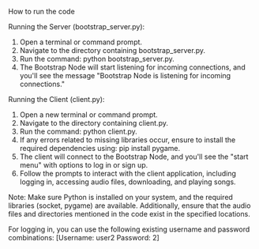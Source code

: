 How to run the code

Running the Server (bootstrap_server.py):	

1.	Open a terminal or command prompt.
2.	Navigate to the directory containing bootstrap_server.py.
3.	Run the command: python bootstrap_server.py.
4.	The Bootstrap Node will start listening for incoming connections, and you'll see the message "Bootstrap Node is listening for incoming connections."

Running the Client (client.py):

1.	Open a new terminal or command prompt.
2.	Navigate to the directory containing client.py.
3.	Run the command: python client.py.
4.	If any errors related to missing libraries occur, ensure to install the required dependencies using: pip install pygame.
5.	The client will connect to the Bootstrap Node, and you'll see the "start menu" with options to log in or sign up.
6.	Follow the prompts to interact with the client application, including logging in, accessing audio files, downloading, and playing songs.

Note: Make sure Python is installed on your system, and the required libraries (socket, pygame) are available. Additionally, ensure that the audio files and directories mentioned in the code exist in the specified locations.

For logging in, you can use the following existing username and password combinations:
[Username: user2 Password: 2]
